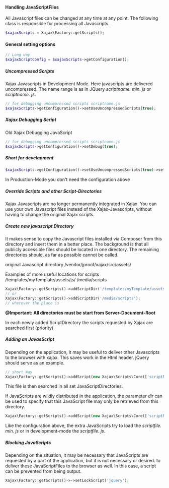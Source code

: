 #### Handling JavaScriptFiles

All Javascript files can be changed at any time at any point.
The following class is responsible for processing all Javascripts. 

```php
$xajaxScripts = Xajax\Factory::getScripts();
```

#### General setting options
```php
// Long way
$xajaxScriptConfig = $xajaxScripts->getConfiguration();
```

##### Uncompressed Scripts

Xajax Javascripts in Development Mode. Here javascripts are delivered uncompressed.
The name range is as in JQuery *scriptname. min. js* or *scriptname. js*.

```php
// for debugging uncompressed scripts scriptname.js
$xajaxScripts->getConfiguration()->setUseUncompressedScripts(true);
```

##### Xajax Debugging Script

Old Xajax Debugging JavaScript
```php
// for debugging uncompressed scripts scriptname.js
$xajaxScripts->getConfiguration()->setDebug(true);
```

##### Short for development
```php
$xajaxScripts->getConfiguration()->setUseUncompressedScripts(true)->setDebug(true)
```

In Production-Mode you don't need the configuration above


##### Override Scripts and other Script-Directories

Xajax Javascripts are no longer permanently integrated in Xajax. You can use your own Javascript files instead of the Xajax-Javascripts,
without having to change the original Xajax scripts. 

##### Create new javascript Directory

It makes sense to copy the Javascript files installed via Composer from this directory and insert them in a better place.
The background is that all publicly accessible files should be located in one directory. The remaining directories should, as far as possible 
cannot be called. 

original Javascript directory
/vendor/jproof/xajax/src/assets/ 

Examples of more useful locations for scripts
/templates/myTemplate/assets/js/
/media/scripts

```php
Xajax\Factory::getScripts()->addScriptDir('/templates/myTemplate/assets/js/');
// or
Xajax\Factory::getScripts()->addScriptDir('/media/scripts');
// wherever the place is
```
**@Important: All directories must be start from Server-Document-Root**

In each newly added ScriptDirectory the scripts requested by Xajax are searched first (priority)

##### Adding an JavasScript

Depending on the application, it may be useful to deliver other Javascripts to the browser with xajax. This saves work in the Html header.
jQuery should serve as an example.
```php 
// short Way
Xajax\Factory::getScripts()->addScript(new Xajax\Scripts\Core(['scriptName' => 'jQuery', 'fileName' => 'jquery.js']));  
```
This file is then searched in all set JavaScriptDirectories. 

If JavaScripts are wildly distributed in the application, the parameter *dir* can be used to specify that this JavaScript file may only be retrieved from this directory.
```php 
Xajax\Factory::getScripts()->addScript(new Xajax\Scripts\Core(['scriptName' => 'jQuery', 'fileName' => 'jquery.js', 'dir' => '/media/scripts/jQuery-3.0']));
```

Like the configuration above, the extra JavaScripts try to load the *scriptfile. min. js* or in development-mode the *scriptfile. js*.

##### Blocking JavaScripts

Depending on the situation, it may be necessary that JavaScripts are requested by a part of the application, but it is not necessary or desired.
to deliver these JavaScriptFiles to the browser as well. 
In this case, a script can be prevented from being output.

```php 
Xajax\Factory::getScripts()->->setLockScript('jquery');
```